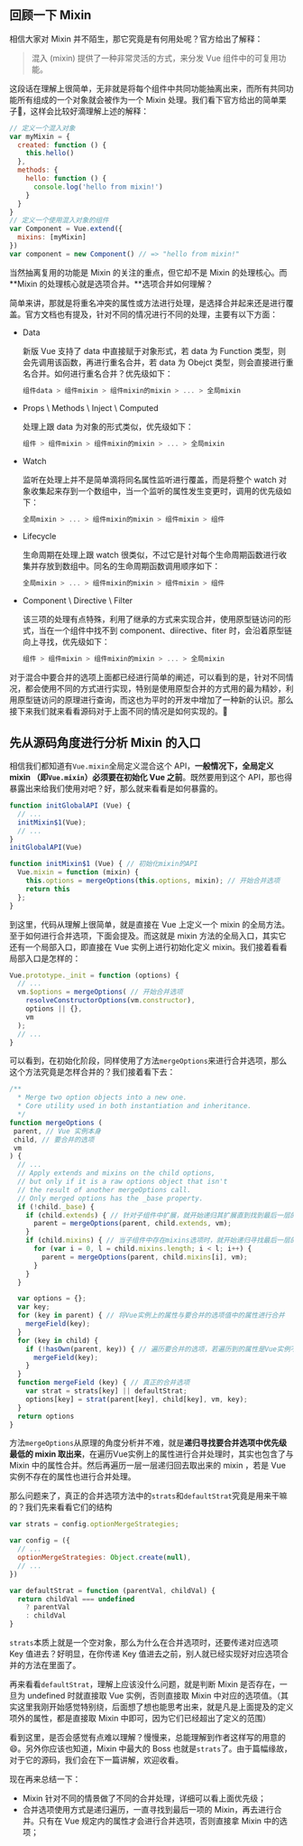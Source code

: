 ## 回顾一下 Mixin

相信大家对 Mixin 并不陌生，那它究竟是有何用处呢？官方给出了解释：

> 混入 (mixin) 提供了一种非常灵活的方式，来分发 Vue 组件中的可复用功能。

这段话在理解上很简单，无非就是将每个组件中共同功能抽离出来，而所有共同功能所有组成的一个对象就会被作为一个 Mixin 处理。我们看下官方给出的简单栗子🌰，这样会比较好滴理解上述的解释：

```javascript
// 定义一个混入对象
var myMixin = {
  created: function () {
    this.hello()
  },
  methods: {
    hello: function () {
      console.log('hello from mixin!')
    }
  }
}
// 定义一个使用混入对象的组件
var Component = Vue.extend({
  mixins: [myMixin]
})
var component = new Component() // => "hello from mixin!"
```

当然抽离复用的功能是 Mixin 的关注的重点，但它却不是 Mixin 的处理核心。而 **Mixin 的处理核心就是选项合并。**选项合并如何理解？

简单来讲，那就是将重名冲突的属性或方法进行处理，是选择合并起来还是进行覆盖。官方文档也有提及，针对不同的情况进行不同的处理，主要有以下方面：

- Data

  新版 Vue 支持了 data 中直接赋于对象形式，若 data 为 Function 类型，则会先调用该函数，再进行重名合并，若 data 为 Obejct 类型，则会直接进行重名合并。如何进行重名合并？优先级如下：

  ```javascript
  组件data > 组件mixin > 组件mixin的mixin > ... > 全局mixin
  ```

- Props \ Methods \ Inject \ Computed

  处理上跟 data 为对象的形式类似，优先级如下：

  ```javascript
  组件 > 组件mixin > 组件mixin的mixin > ... > 全局mixin
  ```

- Watch

  监听在处理上并不是简单滴将同名属性监听进行覆盖，而是将整个 watch 对象收集起来存到一个数组中，当一个监听的属性发生变更时，调用的优先级如下：

  ```javascript
  全局mixin > ... > 组件mixin的mixin > 组件mixin > 组件
  ```

- Lifecycle

  生命周期在处理上跟 watch 很类似，不过它是针对每个生命周期函数进行收集并存放到数组中。同名的生命周期函数调用顺序如下：

  ```javascript
  全局mixin > ... > 组件mixin的mixin > 组件mixin > 组件
  ```

- Component \ Directive \ Filter

  该三项的处理有点特殊，利用了继承的方式来实现合并，使用原型链访问的形式，当在一个组件中找不到 component、diirective、fiter 时，会沿着原型链向上寻找，优先级如下：

  ```javascript
  组件 > 组件mixin > 组件mixin的mixin > ... > 全局mixin
  ```

对于混合中要合并的选项上面都已经进行简单的阐述，可以看到的是，针对不同情况，都会使用不同的方式进行实现，特别是使用原型合并的方式用的最为精妙，利用原型链访问的原理进行查询，而这也为平时的开发中增加了一种新的认识。那么接下来我们就来看看源码对于上面不同的情况是如何实现的。🤔



## 先从源码角度进行分析 Mixin 的入口

相信我们都知道有`Vue.mixin`全局定义混合这个 API，**一般情况下，全局定义 mixin （即`Vue.mixin`）必须要在初始化 Vue 之前**。既然要用到这个 API，那也得暴露出来给我们使用对吧？好，那么就来看看是如何暴露的。

```javascript
function initGlobalAPI (Vue) {
  // ...
  initMixin$1(Vue);
  // ...
}
initGlobalAPI(Vue)

function initMixin$1 (Vue) { // 初始化mixin的API
  Vue.mixin = function (mixin) {
    this.options = mergeOptions(this.options, mixin); // 开始合并选项
    return this
  };
}
```

到这里，代码从理解上很简单，就是直接在 Vue 上定义一个 mixin 的全局方法。至于如何进行合并选项，下面会提及。而这就是 mixin 方法的全局入口，其实它还有一个局部入口，即直接在 Vue 实例上进行初始化定义 mixin。我们接着看看局部入口是怎样的：

```javascript
Vue.prototype._init = function (options) {
  // ...
  vm.$options = mergeOptions( // 开始合并选项
    resolveConstructorOptions(vm.constructor),
    options || {},
    vm
  );
  // ...
}
```

可以看到，在初始化阶段，同样使用了方法`mergeOptions`来进行合并选项，那么这个方法究竟是怎样合并的？我们接着看下去：

```javascript
/**
  * Merge two option objects into a new one.
  * Core utility used in both instantiation and inheritance.
  */
function mergeOptions (
 parent, // Vue 实例本身
 child, // 要合并的选项
 vm
) {
  // ...
  // Apply extends and mixins on the child options,
  // but only if it is a raw options object that isn't
  // the result of another mergeOptions call.
  // Only merged options has the _base property.
  if (!child._base) {
    if (child.extends) { // 针对子组件中扩展，就开始递归其扩展直到找到最后一层的mixins出来进行合并选项
      parent = mergeOptions(parent, child.extends, vm);
    }
    if (child.mixins) { // 当子组件中存在mixins选项时，就开始递归寻找最后一层的mixins出来进行合并选项
      for (var i = 0, l = child.mixins.length; i < l; i++) {
        parent = mergeOptions(parent, child.mixins[i], vm);
      }
    }
  }

  var options = {};
  var key;
  for (key in parent) { // 将Vue实例上的属性与要合并的选项值中的属性进行合并
    mergeField(key);
  }
  for (key in child) {
    if (!hasOwn(parent, key)) { // 遍历要合并的选项，若遍历到的属性是Vue实例不存在的，也要进行合并处理
      mergeField(key);
    }
  }
  function mergeField (key) { // 真正的合并选项
    var strat = strats[key] || defaultStrat;
    options[key] = strat(parent[key], child[key], vm, key);
  }
  return options
}
```

方法`mergeOptions`从原理的角度分析并不难，就是**递归寻找要合并选项中优先级最低的 mixin 取出来**，在遍历Vue实例上的属性进行合并处理时，其实也包含了与 Mixin 中的属性合并。然后再遍历一层一层递归回去取出来的 mixin ，若是 Vue 实例不存在的属性也进行合并处理。

那么问题来了，真正的合并选项方法中的`strats`和`defaultStrat`究竟是用来干嘛的？我们先来看看它们的结构

```javascript
var strats = config.optionMergeStrategies;

var config = ({
  // ...
  optionMergeStrategies: Object.create(null),
  // ...
})

var defaultStrat = function (parentVal, childVal) {
  return childVal === undefined
    ? parentVal
  	: childVal
}
```

`strats`本质上就是一个空对象，那么为什么在合并选项时，还要传递对应选项 Key 值进去？好明显，在你传递 Key 值进去之前，别人就已经实现好对应选项合并的方法在里面了。

再来看看`defaultStrat`，理解上应该没什么问题，就是判断 Mixin 是否存在，一旦为 undefined 时就直接取 Vue 实例，否则直接取 Mixin 中对应的选项值。（其实这里我刚开始感觉特别绕，后面想了想也能思考出来，就是凡是上面提及的定义项外的属性，都是直接取 Mixin 中即可，因为它们已经超出了定义的范围）

看到这里，是否会感觉有点难以理解？慢慢来，总能理解到作者这样写的用意的 😄。另外你应该也知道，Mixin 中最大的 Boss 也就是`strats`了。由于篇幅缘故，对于它的源码，我们会在下一篇讲解，欢迎收看。

现在再来总结一下：

- Mixin 针对不同的情景做了不同的合并处理，详细可以看上面优先级；
- 合并选项使用方式是递归遍历，一直寻找到最后一项的 Mixin，再去进行合并。只有在 Vue 规定内的属性才会进行合并选项，否则直接拿 Mixin 中的选项；








































